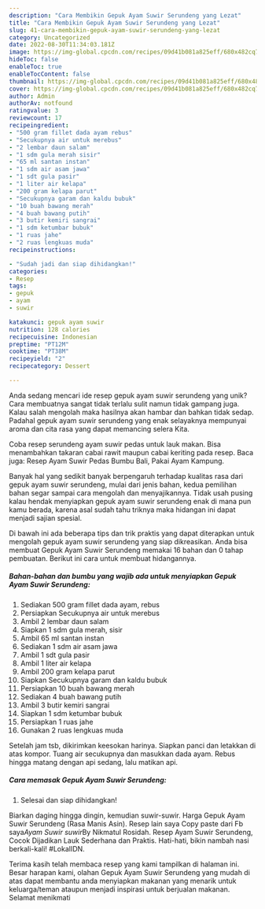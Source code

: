 ```yaml
---
description: "Cara Membikin Gepuk Ayam Suwir Serundeng yang Lezat"
title: "Cara Membikin Gepuk Ayam Suwir Serundeng yang Lezat"
slug: 41-cara-membikin-gepuk-ayam-suwir-serundeng-yang-lezat
category: Uncategorized
date: 2022-08-30T11:34:03.181Z
image: https://img-global.cpcdn.com/recipes/09d41b081a825eff/680x482cq70/gepuk-ayam-suwir-serundeng-foto-resep-utama.jpg
hideToc: false
enableToc: true
enableTocContent: false
thumbnail: https://img-global.cpcdn.com/recipes/09d41b081a825eff/680x482cq70/gepuk-ayam-suwir-serundeng-foto-resep-utama.jpg
cover: https://img-global.cpcdn.com/recipes/09d41b081a825eff/680x482cq70/gepuk-ayam-suwir-serundeng-foto-resep-utama.jpg
author: Admin
authorAv: notfound
ratingvalue: 3
reviewcount: 17
recipeingredient:
- "500 gram fillet dada ayam rebus"
- "Secukupnya air untuk merebus"
- "2 lembar daun salam"
- "1 sdm gula merah sisir"
- "65 ml santan instan"
- "1 sdm air asam jawa"
- "1 sdt gula pasir"
- "1 liter air kelapa"
- "200 gram kelapa parut"
- "Secukupnya garam dan kaldu bubuk"
- "10 buah bawang merah"
- "4 buah bawang putih"
- "3 butir kemiri sangrai"
- "1 sdm ketumbar bubuk"
- "1 ruas jahe"
- "2 ruas lengkuas muda"
recipeinstructions:

- "Sudah jadi dan siap dihidangkan!"
categories:
- Resep
tags:
- gepuk
- ayam
- suwir

katakunci: gepuk ayam suwir 
nutrition: 128 calories
recipecuisine: Indonesian
preptime: "PT12M"
cooktime: "PT38M"
recipeyield: "2"
recipecategory: Dessert

---
```





Anda sedang mencari ide resep gepuk ayam suwir serundeng yang unik? Cara membuatnya sangat tidak terlalu sulit namun tidak gampang juga. Kalau salah mengolah maka hasilnya akan hambar dan bahkan tidak sedap. Padahal gepuk ayam suwir serundeng yang enak selayaknya mempunyai aroma dan cita rasa yang dapat memancing selera Kita.





Coba resep serundeng ayam suwir pedas untuk lauk makan. Bisa menambahkan takaran cabai rawit maupun cabai keriting pada resep. Baca juga: Resep Ayam Suwir Pedas Bumbu Bali, Pakai Ayam Kampung.

Banyak hal yang sedikit banyak berpengaruh terhadap kualitas rasa dari gepuk ayam suwir serundeng, mulai dari jenis bahan, kedua pemilihan bahan segar sampai cara mengolah dan menyajikannya. Tidak usah pusing kalau hendak menyiapkan gepuk ayam suwir serundeng enak di mana pun kamu berada, karena asal sudah tahu triknya maka hidangan ini dapat menjadi sajian spesial.






Di bawah ini ada beberapa tips dan trik praktis yang dapat diterapkan untuk mengolah gepuk ayam suwir serundeng yang siap dikreasikan. Anda bisa membuat Gepuk Ayam Suwir Serundeng memakai 16 bahan dan 0 tahap pembuatan. Berikut ini cara untuk membuat hidangannya.

<!--inarticleads1-->

##### Bahan-bahan dan bumbu yang wajib ada untuk menyiapkan Gepuk Ayam Suwir Serundeng:

1. Sediakan 500 gram fillet dada ayam, rebus
1. Persiapkan Secukupnya air untuk merebus
1. Ambil 2 lembar daun salam
1. Siapkan 1 sdm gula merah, sisir
1. Ambil 65 ml santan instan
1. Sediakan 1 sdm air asam jawa
1. Ambil 1 sdt gula pasir
1. Ambil 1 liter air kelapa
1. Ambil 200 gram kelapa parut
1. Siapkan Secukupnya garam dan kaldu bubuk
1. Persiapkan 10 buah bawang merah
1. Sediakan 4 buah bawang putih
1. Ambil 3 butir kemiri sangrai
1. Siapkan 1 sdm ketumbar bubuk
1. Persiapkan 1 ruas jahe
1. Gunakan 2 ruas lengkuas muda


Setelah jam tsb, dikirimkan keesokan harinya. Siapkan panci dan letakkan di atas kompor. Tuang air secukupnya dan masukkan dada ayam. Rebus hingga matang dengan api sedang, lalu matikan api. 

<!--inarticleads2-->

##### Cara memasak Gepuk Ayam Suwir Serundeng:


1. Selesai dan siap dihidangkan!

Biarkan daging hingga dingin, kemudian suwir-suwir. Harga Gepuk Ayam Suwir Serundeng (Rasa Manis Asin). Resep lain saya Copy paste dari Fb saya*Ayam Suwir suwir*By Nikmatul Rosidah. Resep Ayam Suwir Serundeng, Cocok Dijadikan Lauk Sederhana dan Praktis. Hati-hati, bikin nambah nasi berkali-kali! #LokalIDN. 

Terima kasih telah membaca resep yang kami tampilkan di halaman ini. Besar harapan kami, olahan Gepuk Ayam Suwir Serundeng yang mudah di atas dapat membantu anda menyiapkan makanan yang menarik untuk keluarga/teman ataupun menjadi inspirasi untuk berjualan makanan. Selamat menikmati
